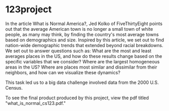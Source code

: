 # 123project
In the article What is Normal America?, Jed Kolko of FiveThirtyEight points out that the average American town is no longer a small town of white people, as many may think, by finding the country's most average towns based on demographics and size. Inspired by this article, we set out to find nation-wide demographic trends that extended beyond racial breakdowns. We set out to answer questions such as:
What are the most and least averages places in the US, and how do these results change based on the specific variables that we consider?
Where are the largest homogeneous areas in the US?
Where are places most similar and dissimilar from their neighbors, and how can we visualize these dynamics?

This task led us to a big data challenge involved data from the 2000 U.S. Census.

To see the final product produced by this project, view the pdf titled "what_is_normal_cs123.pdf."
